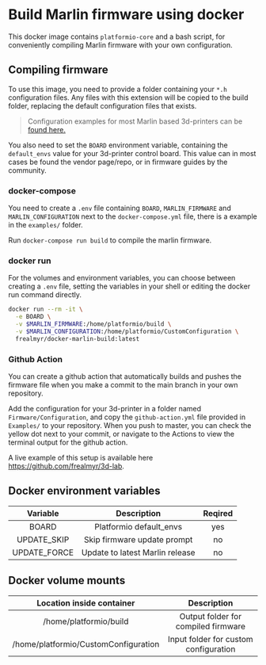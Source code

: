 # Build Marlin firmware using docker

This docker image contains `platformio-core` and a bash script, for conveniently compiling Marlin firmware with your own configuration.

## Compiling firmware

To use this image, you need to provide a folder containing your `*.h` configuration files. Any files with this extension will be copied to the build folder, replacing the default configuration files that exists.

>Configuration examples for most Marlin based 3d-printers can be [found here.](https://github.com/MarlinFirmware/Configurations/tree/import-2.0.x/config/examples)

You also need to set the `BOARD` environment variable, containing the `default_envs` value for your 3d-printer control board. This value can in most cases be found the vendor page/repo, or in firmware guides by the community.



### docker-compose

You need to create a `.env` file containing `BOARD`, `MARLIN_FIRMWARE` and `MARLIN_CONFIGURATION` next to the `docker-compose.yml` file, there is a example in the `examples/` folder.

Run `docker-compose run build` to compile the marlin firmware.

### docker run

For the volumes and environment variables, you can choose between creating a `.env` file, setting the variables in your shell or editing the docker run command directly.

```bash
docker run --rm -it \
  -e BOARD \
  -v $MARLIN_FIRMWARE:/home/platformio/build \
  -v $MARLIN_CONFIGURATION:/home/platformio/CustomConfiguration \
  frealmyr/docker-marlin-build:latest
```

### Github Action

You can create a github action that automatically builds and pushes the firmware file when you make a commit to the main branch in your own repository.

Add the configuration for your 3d-printer in a folder named `Firmware/Configuration`, and copy the `github-action.yml` file provided in `Examples/` to your repository. When you push to master, you can check the yellow dot next to your commit, or navigate to the Actions to view the terminal output for the github action.

A live example of this setup is available here https://github.com/frealmyr/3d-lab.

## Docker environment variables

| Variable | Description| Reqired |
| :---: | :-: | :-: |
| BOARD | Platformio default_envs | yes |
| UPDATE_SKIP | Skip firmware update prompt | no |
| UPDATE_FORCE | Update to latest Marlin release | no |

## Docker volume mounts

| Location inside container | Description |
| :---: | :-: |
| /home/platformio/build | Output folder for compiled firmware |
| /home/platformio/CustomConfiguration | Input folder for custom configuration |
